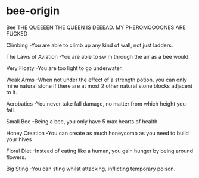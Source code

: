 # bee-origin
Bee
   THE QUEEEEN THE QUEEN IS DEEEAD. MY PHEROMOOOONES ARE FUCKED
   
   Climbing
    -You are able to climb up any kind of wall, not just ladders.
    
   The Laws of Aviation
    -You are able to swim through the air as a bee would.
    
   Very Floaty
    -You are too light to go underwater.
    
   Weak Arms
    -When not under the effect of a strength potion, you can only mine natural stone if there are at most 2 other natural stone blocks adjacent to it.
    
   Acrobatics
    -You never take fall damage, no matter from which height you fall.
    
   Small Bee
    -Being a bee, you only have 5 max hearts of health.
    
   Honey Creation
    -You can create as much honeycomb as you need to build your hives
    
   Floral Diet
    -Instead of eating like a human, you gain hunger by being around flowers.
    
   Big Sting
    -You can sting whilst attacking, inflicting temporary poison.
